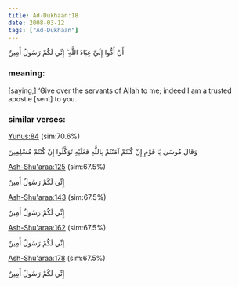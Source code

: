 ```yaml
---
title: Ad-Dukhaan:18
date: 2008-03-12
tags: ["Ad-Dukhaan"]
---
```

أَنْ أَدُّوا إِلَيَّ عِبَادَ اللَّهِ ۖ إِنِّي لَكُمْ رَسُولٌ أَمِينٌ
### meaning: 
[saying,] ‘Give over the servants of Allah to me; indeed I am a trusted apostle [sent] to you.
### similar verses: 

[Yunus:84](/10/84) (sim:70.6%)

وَقَالَ مُوسَىٰ يَا قَوْمِ إِنْ كُنْتُمْ آمَنْتُمْ بِاللَّهِ فَعَلَيْهِ تَوَكَّلُوا إِنْ كُنْتُمْ مُسْلِمِينَ

[Ash-Shu'araa:125](/26/125) (sim:67.5%)

إِنِّي لَكُمْ رَسُولٌ أَمِينٌ

[Ash-Shu'araa:143](/26/143) (sim:67.5%)

إِنِّي لَكُمْ رَسُولٌ أَمِينٌ

[Ash-Shu'araa:162](/26/162) (sim:67.5%)

إِنِّي لَكُمْ رَسُولٌ أَمِينٌ

[Ash-Shu'araa:178](/26/178) (sim:67.5%)

إِنِّي لَكُمْ رَسُولٌ أَمِينٌ
